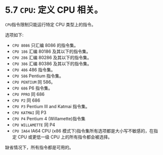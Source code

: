 5.7 `CPU`: 定义 CPU 相关。
======

`CPU`指令限制只能运行特定 CPU 类型上的指令。

选项如下:

*  `CPU 8086` 只汇编 8086 的指令集。
*  `CPU 186` 汇编 80186 及其以下的指令集。
*  `CPU 286` 汇编 80286 及其以下的指令集。
*  `CPU 386` 汇编 80386 及其以下的指令集。
*  `CPU 486` 486 指令集。
*  `CPU 586` Pentium 指令集。
*  `CPU PENTIUM` 同 586。
*  `CPU 686` P6 指令集。
*  `CPU PPRO` 同 686
*  `CPU P2` 同 686
*  `CPU P3` Pentium III and Katmai 指令集。
*  `CPU KATMAI` 同 P3
*  `CPU P4` Pentium 4 (Willamette)指令集
*  `CPU WILLAMETTE` 同 P4
*  `CPU IA64` IA64 CPU (x86 模式下)指令集所有选项都是大小写不敏感的，在指定 CPU 或更低一级 CPU 上的所有指令都会被选择。

缺省情况下，所有指令都是可用的。